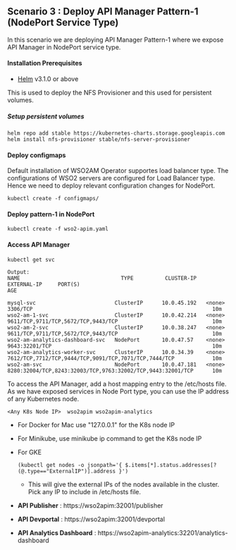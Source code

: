 ## Scenario 3 : Deploy API Manager Pattern-1 (NodePort Service Type)

In this scenario we are deploying API Manager Pattern-1 where we expose API Manager in NodePort service type.

#### Installation Prerequisites

* [Helm](https://helm.sh/docs/intro/install/) v3.1.0 or above

This is used to deploy the NFS Provisioner and this used for persistent volumes.

##### Setup persistent volumes

```
helm repo add stable https://kubernetes-charts.storage.googleapis.com
helm install nfs-provisioner stable/nfs-server-provisioner
```

#### Deploy configmaps

Default installation of WSO2AM Operator supportes load balancer type. The configurations of WSO2 servers are configured for Load Balancer type. Hence we need to deploy relevant configuration changes for NodePort.

```
kubectl create -f configmaps/
```

#### Deploy pattern-1 in NodePort

```
kubectl create -f wso2-apim.yaml
```

#### Access API Manager

```
kubectl get svc

Output:
NAME                                TYPE          CLUSTER-IP   EXTERNAL-IP     PORT(S)                                                        AGE                                                                          

mysql-svc                         ClusterIP      10.0.45.192   <none>          3306/TCP                                                         10m                                         
wso2-am-1-svc                     ClusterIP      10.0.42.214   <none>          9611/TCP,9711/TCP,5672/TCP,9443/TCP                              10m                                          
wso2-am-2-svc                     ClusterIP      10.0.38.247   <none>          9611/TCP,9711/TCP,5672/TCP,9443/TCP                              10m                                          
wso2-am-analytics-dashboard-svc   NodePort       10.0.47.57    <none>          9643:32201/TCP                                                   10m                                         
wso2-am-analytics-worker-svc      ClusterIP      10.0.34.39    <none>          7612/TCP,7712/TCP,9444/TCP,9091/TCP,7071/TCP,7444/TCP            10m                                          
wso2-am-svc                       NodePort       10.0.47.181   <none>          8280:32004/TCP,8243:32003/TCP,9763:32002/TCP,9443:32001/TCP      10m                                             
```

To access the API Manager, add a host mapping entry to the /etc/hosts file. As we have exposed services in Node Port type, you can use the IP address of any Kubernetes node.

```
<Any K8s Node IP>  wso2apim wso2apim-analytics
```

- For Docker for Mac use "127.0.0.1" for the K8s node IP
- For Minikube, use minikube ip command to get the K8s node IP
- For GKE
    ```
    (kubectl get nodes -o jsonpath='{ $.items[*].status.addresses[?(@.type=="ExternalIP")].address }')
    ```
    - This will give the external IPs of the nodes available in the cluster. Pick any IP to include in /etc/hosts file.
  
- **API Publisher** : https://wso2apim:32001/publisher 
- **API Devportal** : https://wso2apim:32001/devportal 
- **API Analytics Dashboard**   : https://wso2apim-analytics:32201/analytics-dashboard 
